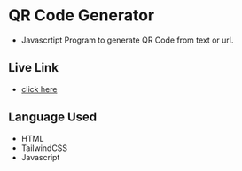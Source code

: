 # QR Code Generator
- Javascrtipt Program to generate QR Code from text or url.
## Live Link
- [click here](https://i-riyaj.github.io/Javascript_Tailwind-Projects/QRcodeGenerator/src/)
## Language Used 
- HTML
- TailwindCSS
- Javascript
